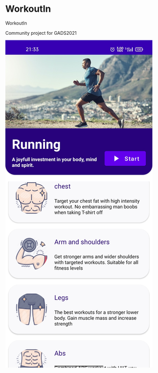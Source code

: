# WorkoutIn
WorkoutIn


Community project for GADS2021

![alt text](https://github.com/FakhourMed/WorkoutIn/blob/master/Screenshot.jpg)
